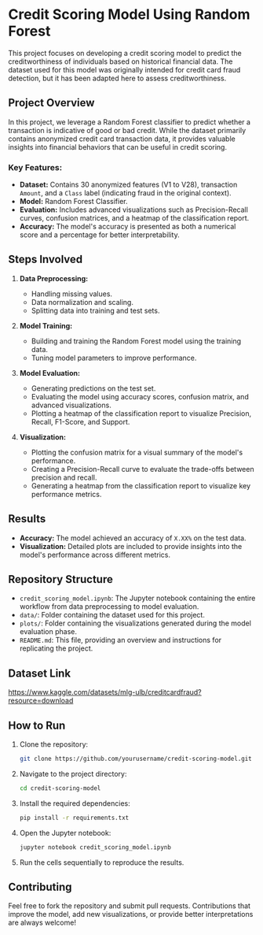 
# Credit Scoring Model Using Random Forest

This project focuses on developing a credit scoring model to predict the creditworthiness of individuals based on historical financial data. The dataset used for this model was originally intended for credit card fraud detection, but it has been adapted here to assess creditworthiness.

## Project Overview

In this project, we leverage a Random Forest classifier to predict whether a transaction is indicative of good or bad credit. While the dataset primarily contains anonymized credit card transaction data, it provides valuable insights into financial behaviors that can be useful in credit scoring.

### Key Features:
- **Dataset:** Contains 30 anonymized features (V1 to V28), transaction `Amount`, and a `Class` label (indicating fraud in the original context).
- **Model:** Random Forest Classifier.
- **Evaluation:** Includes advanced visualizations such as Precision-Recall curves, confusion matrices, and a heatmap of the classification report.
- **Accuracy:** The model's accuracy is presented as both a numerical score and a percentage for better interpretability.

## Steps Involved

1. **Data Preprocessing:**
   - Handling missing values.
   - Data normalization and scaling.
   - Splitting data into training and test sets.

2. **Model Training:**
   - Building and training the Random Forest model using the training data.
   - Tuning model parameters to improve performance.

3. **Model Evaluation:**
   - Generating predictions on the test set.
   - Evaluating the model using accuracy scores, confusion matrix, and advanced visualizations.
   - Plotting a heatmap of the classification report to visualize Precision, Recall, F1-Score, and Support.

4. **Visualization:**
   - Plotting the confusion matrix for a visual summary of the model's performance.
   - Creating a Precision-Recall curve to evaluate the trade-offs between precision and recall.
   - Generating a heatmap from the classification report to visualize key performance metrics.

## Results

- **Accuracy:** The model achieved an accuracy of `X.XX%` on the test data.
- **Visualization:** Detailed plots are included to provide insights into the model's performance across different metrics.

## Repository Structure

- `credit_scoring_model.ipynb`: The Jupyter notebook containing the entire workflow from data preprocessing to model evaluation.
- `data/`: Folder containing the dataset used for this project.
- `plots/`: Folder containing the visualizations generated during the model evaluation phase.
- `README.md`: This file, providing an overview and instructions for replicating the project.

## Dataset Link
https://www.kaggle.com/datasets/mlg-ulb/creditcardfraud?resource=download


## How to Run

1. Clone the repository:
   ```bash
   git clone https://github.com/yourusername/credit-scoring-model.git
   ```
2. Navigate to the project directory:
   ```bash
   cd credit-scoring-model
   ```
3. Install the required dependencies:
   ```bash
   pip install -r requirements.txt
   ```
4. Open the Jupyter notebook:
   ```bash
   jupyter notebook credit_scoring_model.ipynb
   ```
5. Run the cells sequentially to reproduce the results.

## Contributing

Feel free to fork the repository and submit pull requests. Contributions that improve the model, add new visualizations, or provide better interpretations are always welcome!

